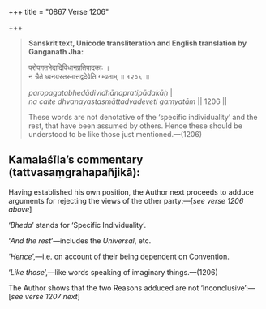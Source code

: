 +++
title = "0867 Verse 1206"

+++
> **Sanskrit text, Unicode transliteration and English translation by Ganganath Jha:** 
>
> परोपगतभेदादिविधानप्रतिपादकाः ।  
> न चैते ध्वनयस्तस्मात्तद्वदेवेति गम्यताम् ॥ १२०६ ॥ 
>
> *paropagatabhedādividhānapratipādakāḥ* \|  
> *na caite dhvanayastasmāttadvadeveti gamyatām* \|\| 1206 \|\| 
>
> These words are not denotative of the ‘specific individuality’ and the rest, that have been assumed by others. Hence these should be understood to be like those just mentioned.—(1206)



## Kamalaśīla’s commentary (tattvasaṃgrahapañjikā):

Having established his own position, the Author next proceeds to adduce arguments for rejecting the views of the other party:—[*see verse 1206 above*]

‘*Bheda*’ stands for ‘Specific Individuality’.

‘*And the rest*’—includes the *Universal*, etc.

‘*Hence*’,—i.e. on account of their being dependent on Convention.

‘*Like those*’,—like words speaking of imaginary things.—(1206)

The Author shows that the two Reasons adduced are not ‘Inconclusive’:—[*see verse 1207 next*]



